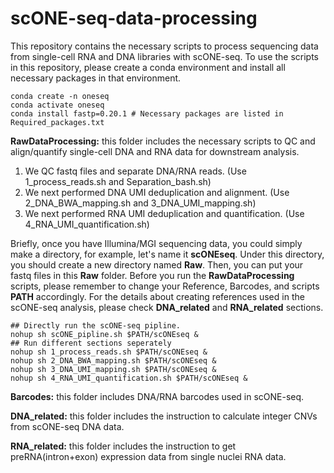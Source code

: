 # scONE-seq-data-processing
This repository contains the necessary scripts to process sequencing data from single-cell RNA and DNA libraries with scONE-seq. To use the scripts in this repository, please create a conda environment and install all necessary packages in that environment. 

```
conda create -n oneseq
conda activate oneseq
conda install fastp=0.20.1 # Necessary packages are listed in Required_packages.txt
```

**RawDataProcessing:** this folder includes the necessary scripts to QC and align/quantify single-cell DNA and RNA data for downstream analysis.
1. We QC fastq files and separate DNA/RNA reads. (Use 1_process_reads.sh and Separation_bash.sh)
2. We next performed DNA UMI deduplication and alignment. (Use 2_DNA_BWA_mapping.sh and 3_DNA_UMI_mapping.sh)
3. We next performed RNA UMI deduplication and quantification. (Use 4_RNA_UMI_quantification.sh)

Briefly, once you have Illumina/MGI sequencing data, you could simply make a directory, for example, let's name it **scONEseq**. Under this directory, you should create a new directory named **Raw**. Then, you can put your fastq files in this **Raw** folder. Before you run the **RawDataProcessing** scripts, please remember to change your Reference, Barcodes, and scripts **PATH** accordingly. For the details about creating references used in the scONE-seq analysis, please check **DNA_related** and **RNA_related** sections.

```
## Directly run the scONE-seq pipline.
nohup sh scONE_pipline.sh $PATH/scONEseq &
## Run different sections seperately
nohup sh 1_process_reads.sh $PATH/scONEseq &
nohup sh 2_DNA_BWA_mapping.sh $PATH/scONEseq &
nohup sh 3_DNA_UMI_mapping.sh $PATH/scONEseq &
nohup sh 4_RNA_UMI_quantification.sh $PATH/scONEseq &
```

**Barcodes:** this folder includes DNA/RNA barcodes used in scONE-seq.

**DNA_related:** this folder includes the instruction to calculate integer CNVs from scONE-seq DNA data.

**RNA_related:** this folder includes the instruction to get preRNA(intron+exon) expression data from single nuclei RNA data.
